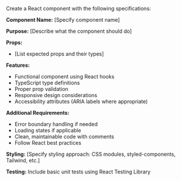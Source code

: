 Create a React component with the following specifications:

**Component Name:** [Specify component name]

**Purpose:** [Describe what the component should do]

**Props:**
- [List expected props and their types]

**Features:**
- Functional component using React hooks
- TypeScript type definitions
- Proper prop validation
- Responsive design considerations
- Accessibility attributes (ARIA labels where appropriate)

**Additional Requirements:**
- Error boundary handling if needed
- Loading states if applicable
- Clean, maintainable code with comments
- Follow React best practices

**Styling:** [Specify styling approach: CSS modules, styled-components, Tailwind, etc.]

**Testing:** Include basic unit tests using React Testing Library

